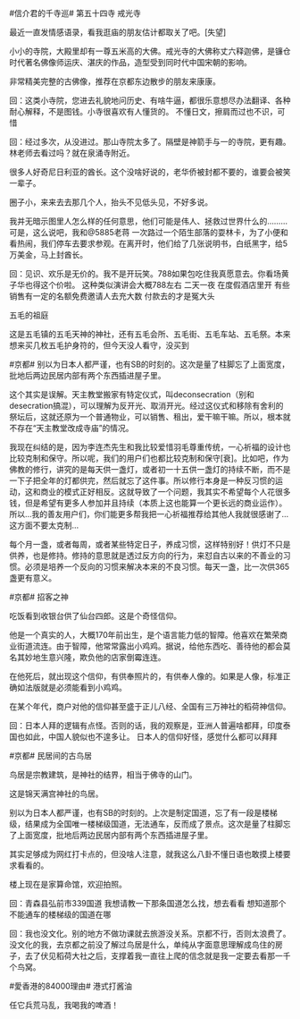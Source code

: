 #信介君的千寺巡#  第五十四寺 戒光寺

最近一直发情感语录，看我逛庙的朋友估计都取关了吧。[失望]

小小的寺院，大殿里却有一尊五米高的大佛。戒光寺的大佛称丈六释迦佛，是镰仓时代著名佛像师运庆、湛庆的作品，造型受到同时代中国宋朝的影响。

非常精美完整的古佛像，推荐在京都东边散步的朋友来康康。

回：这类小寺院，您进去礼貌地问历史、有啥牛逼，都很乐意想尽办法翻译、各种耐心解释，不是图钱。小寺很喜欢有人懂货的。
不懂日文，擦肩而过也不识，可惜

回：经过多次，从没进过。那山寺院太多了。隔壁是神箭手与一的寺院，更有趣。
林老师去看过吗？就在泉涌寺附近。

很多人好奇尼日利亚的酋长。这个没啥好说的，老华侨被封都不要的，谁要会被笑一辈子。

圈子小，来来去去那几个人，抬头不见低头见，不好多说。

我并无暗示图里人怎么样的任何意思，他们可能是伟人、拯救过世界什么的………可是，这么说吧，我和@5885老蒋 一次路过一个陌生部落的耍林卡，为了小便和看热闹，我们停车去要求参观。在离开时，他们给了几张说明书，白纸黑字，给5万美金，马上封酋长。

回：见识、欢乐是无价的。我不是开玩笑。788如果包吃住我真愿意去。你看场黄子华也得这个价啦。
这种类似演讲会大概788左右 二天一夜 在度假酒店里开 有些销售有一定的名额免费邀请人去充大数 付款去的才是冤大头

五毛的祖庭

这是五毛镇的五毛天神的神社，还有五毛会所、五毛街、五毛车站、五毛祭。本来想来买几枚五毛护身符的，但今天没人看守，没买到

#京都# 别以为日本人都严谨，也有SB的时刻的。这次是量了柱脚忘了上面宽度，批地后两边民居内部有两个东西插进屋子里。 ​​​


这个其实是误解。天主教堂搬家有特定仪式，叫deconsecration（别和desecration搞混），可以理解为反开光、取消开光。经过这仪式和移除有舍利的祭坛后，这就还原为一个普通物业，可以销售、租出，爱干嘛干嘛。所以，根本就不存在“天主教堂改成寺庙”的情况。

我现在纠结的是，因为李连杰先生和我比较爱惜羽毛尊重传统，一心祈福的设计也比较克制和保守。所以呢，我们的用户们也都比较克制和保守[衰]。比如吧，作为佛教的修行，讲究的是每天供一盏灯，或者初一十五供一盏灯的持续不断，而不是一下子把全年的灯都供完，然后就忘了这件事。所以修行本身是一种反习惯的运动，这和商业的模式正好相反。这就导致了一个问题，我其实不希望每个人花很多钱，但是希望有更多人参加并且持续（本质上这也能算一个更长远的商业运作）。所以…我的善友用户们，你们能更多帮我把一心祈福推荐给其他人我就很感谢了…这方面不要太克制…

每个月一盏，或者每周，或者某些特定日子，养成习惯，这样特别好！供灯不只是供养，也是修持。修持的意思就是透过反方向的行为，来怼自古以来的不善业的习惯。必须是培养一个反向的习惯来解决本来的不良习惯。每天一盏，比一次供365盏更有意义。



#京都# 招客之神

吃饭看到收银台供了仙台四郎。这是个奇怪信仰。

他是一个真实的人，大概170年前出生，是个语言能力低的智障。他喜欢在繁荣商业街道流连。由于智障，他常常露出小鸡鸡。据说，给他东西吃、善待他的都会莫名其妙地生意兴隆，欺负他的店家倒霉连连。

在他死后，就出现这个信仰，有供奉照片的，有供奉人像的。如果是人像，标准正确如法版就是必须能看到小鸡鸡。

在某个年代，商户对他的信仰甚至盛于正儿八经、全国有三万神社的稻荷神信仰。

回：日本人拜的逻辑有点怪。否则的话，我的观察是，亚洲人普遍啥都拜，印度泰国也如此，中国人貌似也不遑多让。
日本人的信仰好怪，感觉什么都可以拜拜


#京都# 民居间的古鸟居

鸟居是宗教建筑，是神社的结界，相当于佛寺的山门。

这是锦天满宫神社的鸟居。

别以为日本人都严谨，也有SB的时刻的。上次是制定国道，忘了有一段是楼梯级，结果成为全国唯一楼梯级国道，无法通车，反而成了景点。这次是量了柱脚忘了上面宽度，批地后两边民居内部有两个东西插进屋子里。

其实足够成为网红打卡点的，但没啥人注意，就我这么八卦不懂日语也敢摸上楼要求看看的。

楼上现在是家算命馆，欢迎拍照。

  回：青森县弘前市339国道
我想请教一下那条国道怎么找，想去看看
想知道那个不能通车的楼梯级的国道在哪

回：我也没文化。别的地方不做功课就去旅游没关系。京都不行，否则太浪费了。
没文化的我，去京都之前没了解过鸟居是什么，单纯从字面意思理解成鸟住的房子，去了伏见稻荷大社之后，支撑着我一直往上爬的信念就是我一定要去看那一千个鸟窝。


#愛香港的84000理由# 港式打酱油

任它兵荒马乱，我喝我的啤酒！
